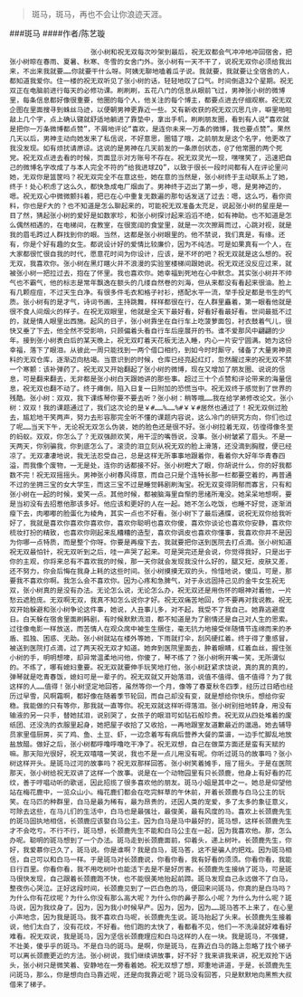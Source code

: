 > 斑马，斑马，再也不会让你浪迹天涯。

###斑马
####作者/陈艺璇

						张小树和祝无双每次吵架到最后，祝无双都会气冲冲地冲回宿舍，把张小树晾在春雨、夏暑、秋寒、冬雪的女舍门外。张小树有一天不干了，说祝无双你必须给我出来，不出来我就要……你就要干什么呀。阿姨无聊地嗑着瓜子说。我就要，我就要让全宿舍的人，都知道我爱你。住一楼的祝无双听见了张小树的话，轻轻地叹了口气。时间倒退32个星期。祝无双正在电脑前进行每天的必修功课。刷刷刷，五花八门的信息从眼前飞过，男神张小树的微博里，每条信息都好像很重要，他圈的每个人，他关注的每个博主，都要点进去仔细观察。祝无双企图在里面搜寻到蛛丝马迹，以便朝男神更靠近一些。又有新收获的祝无双沉思几许，噼里啪啦敲上几个字，点上确认键就舒适地躺进了靠垫中，拿出手机，刷刷朋友圈，看到有人说“喜欢就是把你一万条微博都点赞”，不屑地评论“喜欢，是连你未来一万条的微博，我也要点赞”。果然几天以后，男神主动向她发来了私信说，不好意思，圈错了哦，之前朋友是这个名字，他更改了我没发现。如有烦扰请原谅。这说的是男神在几天前发的一条原创状态，@了他常圈的两个死党。祝无双点进去看的时候，页面显示对方账号不存在。祝无双灵光一现，嘿嘿笑了，迅速把自己的微博名字改成了与本人完全不符的“给我进球ZQ”，以致于很长一段时间都有人在评论里问她，无双你是篮筐吗？祝无双完全不在意这些，她在意的当然是，张小树终于主动联系上了她，终于！处心积虑了这么久，都快急成电厂烟囱了。男神终于迈出了第一步，嗯，是男神迈的，嗯。祝无双心中微微颤抖着，把已在心中重复无数遍的那句话发送了过去：嗯，这么巧，看你资料，你也是F大的？也不知道是怎么聊起来的，可能祝无双准备太充足，说起张小树的星座是一目了然，猜起张小树的爱好是如数家珍，和张小树探讨起来滔滔不绝，如有神助。也不知道是怎么偶然相遇的，在电梯间，在教室，在很宽阔的食堂里，就是一次次擦肩而过，心跳对视，就是我的眉毛跨过人群找到你的眼。当然，这都是张小树眼里的。他不禁说，我们真是，有缘。还有，你是个好有趣的女生。都说设计好的爱情比较廉价，因为不纯洁。可是如果真有一个人，在大家都很忙很自我的时代，愿意花时间为你设计，应该，是不坏的吧？祝无双就是这么想的。祝无双，我喜欢你。张小树在黑灯瞎火并不浪漫的实验室楼梯间跟她说。祝无双还没反应过来，就被张小树一把拉过去，抱在了怀里。我也喜欢你。她幸福到死地在心中默念。其实张小树并不帅气也不霸气，他的标志是常年飘逸在额头的几缕自然卷的刘海，但从来都没有看起来很油。脸上有几颗痘痘，不过天生白净。有很多件毛衣和格子衬衫，搭配水平一流，举手投足都是书生的气质。张小树有的是才气，诗词书画，主持跳舞，样样都很在行，在人群里矗着，第一眼看他就是很不食人间烟火的样子。在祝无双眼里，他就是全天下最好看，好看好看最好看。世间最抵不过的，就是情人眼里出西施。起风的日子，张小树靠坐在自行车上吃菠萝面包，衬衣鼓着气儿，很快又垂了下去，他全然不受影响，只顾偏着头看自行车后座展开的书。谁不爱那风中翩翩的少年。接到张小树表白后的某天晚上，祝无双盯着天花板无法入睡，内心一片安宁圆满。她为这份幸福，落下了眼泪。从彼此一周只能找到一两个借口相约，到如今时时厮守，储备了大量男神资料的无双仓库，逐渐迈向枯竭。当意识到的时候，仓库已经亮起红灯，忽然醒过来的祝无双不禁一个寒颤：该补弹药了。祝无双又开始翻起了张小树的微博，现在又增加了朋友圈、说说的信息，可是翻来翻去，无非都是张小树白天跟她讲的那些事。超过三十个点赞和评论带来的海量信息，祝无双也翻不动了。终于瘫倒，陷入日复一日附加的恐慌当中。祝无双终于感觉到了世界的残酷。张小树：双双，我下课练琴你要不要去听？张小树：稍等哦……我在给学弟修改论文。张小树：双双！我的课题通过了，我们这次论的是￥#……%……%#￥￥#居然也通过了！祝无双侧过脸去，尴尬地干笑两声，努力去形容那完全听不懂的课题内容说，这么冷门的研究方向，你们也过了呢……当天下午，无论祝无双怎么伪装，她的脸色还是很不好。张小树拉着无双，彷徨得像冬至的蚂蚁。双双，你怎么了？无双强颜欢笑，用干涩的嘴唇说，没事。张小树皱紧了眉头。不是一天两天，你别骗我，你到底怎么了。滚烫的泪立刻从祝无双的脸上滑落，还没滴到胸膛，便已经凉了。无双凄凄地说，我无法忍受自己，总是这样无所事事地跟着你，看着你大好年华青春四溢，而我像个废物，一无是处，连你的话都接不好。张小树瞪大了眼，你胡说什么，你的好我都数不完！祝无双摇摇头。男神张小树春风得意，而自己只是个连特长那一栏都要空着的，再普通不过的坐拥三宝的女大学生，而这三宝不过是睡觉韩剧刷淘宝。祝无双变得阴郁而寡言，只有和张小树在一起的时候，爱笑一点。其他时候，都被脑海里自惭的思绪所淹没。她呆呆地想啊，要是当初没有去招惹他那该多好。他应该和更好的人在一起。她不怎么吃饭，也睡不好觉，逐渐消瘦下去，肉嘟嘟的脸蛋化为棱角，其实一点也不好看。张小树下了最后通牒，说祝无双你给我听好了，我就是喜欢你喜欢你喜欢你，喜欢你聪明也喜欢你傻，喜欢你谈论也喜欢你安静，喜欢你梳妆打扮的精致，也喜欢你刚起来乱糟糟的造型，喜欢你调皮也喜欢你懂事，我喜欢你并不是因为你哪一点特质，而是整个你呀。你要是再瘦下去，我就要把你送到医院去打点滴。张小树知道祝无双最怕针，祝无双听到之后，哇一声哭了起来。可是哭完还是会说，你觉得我好，只是出于你的主观，你将来总有不喜欢我的时候，那一天你就会发现我没什么好的，腿又短，皮肤又差，还不努力，你会后悔在我身上耗的这些时间。张小树摸摸无双的头，怜惜地说，傻瓜，可是，那要我不喜欢你啊。我怎么会不喜欢你。因为心疼和急脾气，对于永远固持己见的金牛女生祝无双，张小树真的是没有办法。无论怎么说，无论怎么办，祝无双还是用伤怀的眼神对着他，一片愁云遮脸庞。无双啊无双，我真不知怎么说你才好。祝无双痛苦地回，你不要再对我说教。祝无双开始躲避和张小树争论这件事，她说，人丑事儿多，对不起，我受不了我自己。她靠逃避度日。白天躲在宿舍里面刷韩剧，有时候默默流泪，都不知道是为了剧情还是自己对人生的思索。过往像电影一样放送，而苦情人在观众席中被生生捆住，毫无抗力地接受伴随情节连绵而来的矛盾、孤独、困惑、无助。张小树就站在楼外等她，下雨就打伞，刮风硬扛着。终于得了重感冒，被送到医院打点滴，过了两天祝无双才知道。她奔到医院里面去，肿着眼睛，红着血丝，握住张小树的手，明明想嚎，却异常温柔地问他，你傻了，琴不练了？张小树咧开嘴一笑，无所谓似的。不练了，哪有媳妇重要。祝无双就要伸手玩笑地打他，张小树赶紧求饶说，真的真的真的，弹琴就是吃青春饭，媳妇可是一辈子的。祝无双就又开始落泪，说值不值得、值不值得？为了我这样的人……值得！张小树坚定地回答，虽然等你一个月，像等了春夏秋冬四季，经历过日晒也经历过早雪，风啊霜啊，都好像在随着季节轮回，而自己却没有变，就是想给你快乐，想给你安稳。我能做的只有等你，那我就一直等你。祝无双就这样听得落泪。张小树别扭地转身，用没有输液的另一只手，替她拭泪，说别哭了，女孩子的眼泪可如钻石般珍贵。祝无双从四处堆着的废纸团、还没洗的衣服里起身，她把屋子收拾了又收拾，一再地跟室友道歉最近的邋遢。她去辅导员家里借厨房，买了鸡、鱼、土豆、虾，一边念着写有病后营养大餐的菜谱，一边手忙脚乱地放盐放醋。做好之后，张小树都呼噜呼噜吃干净了。祝无双想，自己在做菜方面还是蛮有天赋的嘛。那天阳光很好，祝无双嘻嘻一笑说，我也不是一点儿用没有呢。你听过斑马的故事吗？张小树这样开头。是斑马过河的故事吗？祝无双那样回答。张小树笑着摊手，摇了摇头。于是在医院那天，张小树给祝无双讲了这样一个故事。说是在一个动物园里有只长颈鹿，他身上有好看的花纹，善于哼唱动听的歌谣，因此招揽了很多喜欢他的朋友。斑马小姐是其中之一。她总是仰望他站在梅花鹿中，一览众山小。梅花鹿们都会在吃完鲜草的午休前，开着长颈鹿与白马公主的玩笑。在马匹的种群里，白马是最为稀有，最为昂贵的，还因人类的宠爱，多了太多的象征意义，可除去这些，在马儿们的生活中，白马也是最强壮，最俊美，最有风度的马。喜欢上长颈鹿先生的斑马固执地相信，长颈鹿应该娶白马公主。因为白马是马中最好的，斑马想，这样长颈鹿先生才不会吃亏。不行不行，斑马想，长颈鹿先生不能和白马公主在一起，因为我喜欢他。那，怎么办呢。聪明的斑马想到了一个办法。斑马走到长颈鹿面前，仰着头，递上树叶。长颈鹿先生，你好，我爱慕你已久了，斑马说。你是谁啊？我是白马，斑马答，这不是骗人的把戏。因为斑马相信，自己可以和白马一样。于是斑马对长颈鹿说，你看你看，我有好看的须须。你看你看，我能日行百里。你看你看，我不用吃树叶也能活下去是不是好厉害。长颈鹿先生接纳了斑马，可是斑马很快发现，自己跟着长颈鹿跑不快，也不能很美地抬起前蹄。斑马发现自己永远做不了白马，整夜伤心哭泣。正好这段时间，长颈鹿见到了一匹白色的马，便回来问斑马，你真的是白马吗？为什么你有花纹呢？为什么你没有那么高大呢？为什么你的鼻子那么小呢？为什么为什么呢？斑马说，因为我纹身了。因为，因为我小时候早产。因为，因为，因为……斑马答不上来了，在心里小声地念，因为我是斑马。我不喜欢白马呢，长颈鹿先生说。斑马抬起了头来。长颈鹿先生接着说，他们太白了，没有花纹，不好看。他们跑的太快了，看都看不见，他们一不洗澡就好难看好难看。祝无双说，我是斑马，因为坚信长颈鹿理应和白马这样的人在一块。我是斑马，不强健，不壮美，傻乎乎的斑马。不是白马的斑马。是啊，你是斑马，在靠近白马的路上忽略了找个梯子可以离长颈鹿更近的方法。张小树说，我们继续讲故事，好不好？我来讲我来讲，祝无双抢下话头，张小树只是微笑着、安静地在一旁看着她。祝无双想了想，郑重地讲道，于是，长颈鹿先生问斑马，那么，你是想向白马靠近呢，还是向我靠近呢？斑马没有回答，只是默默地向黑熊大叔借来了梯子。			  		